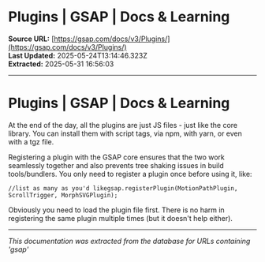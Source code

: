 # Plugins | GSAP | Docs & Learning

**Source URL:** [https://gsap.com/docs/v3/Plugins/](https://gsap.com/docs/v3/Plugins/)  
**Last Updated:** 2025-05-24T13:14:46.323Z  
**Extracted:** 2025-05-31 16:56:03

---

# Plugins | GSAP | Docs & Learning

At the end of the day, all the plugins are just JS files - just like the core library. You can install them with script tags, via npm, with yarn, or even with a tgz file.

Registering a plugin with the GSAP core ensures that the two work seamlessly together and also prevents tree shaking issues in build tools/bundlers. You only need to register a plugin once before using it, like:

```
//list as many as you'd likegsap.registerPlugin(MotionPathPlugin, ScrollTrigger, MorphSVGPlugin);
```

Obviously you need to load the plugin file first. There is no harm in registering the same plugin multiple times (but it doesn't help either).

---

*This documentation was extracted from the database for URLs containing 'gsap'*
